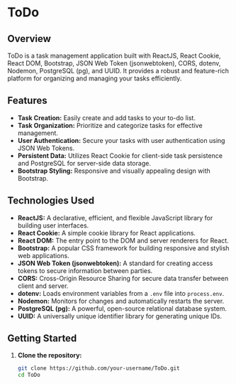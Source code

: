 # ToDo

## Overview

ToDo is a task management application built with ReactJS, React Cookie, React DOM, Bootstrap, JSON Web Token (jsonwebtoken), CORS, dotenv, Nodemon, PostgreSQL (pg), and UUID. It provides a robust and feature-rich platform for organizing and managing your tasks efficiently.

## Features

- **Task Creation:** Easily create and add tasks to your to-do list.
- **Task Organization:** Prioritize and categorize tasks for effective management.
- **User Authentication:** Secure your tasks with user authentication using JSON Web Tokens.
- **Persistent Data:** Utilizes React Cookie for client-side task persistence and PostgreSQL for server-side data storage.
- **Bootstrap Styling:** Responsive and visually appealing design with Bootstrap.

## Technologies Used

- **ReactJS:** A declarative, efficient, and flexible JavaScript library for building user interfaces.
- **React Cookie:** A simple cookie library for React applications.
- **React DOM:** The entry point to the DOM and server renderers for React.
- **Bootstrap:** A popular CSS framework for building responsive and stylish web applications.
- **JSON Web Token (jsonwebtoken):** A standard for creating access tokens to secure information between parties.
- **CORS:** Cross-Origin Resource Sharing for secure data transfer between client and server.
- **dotenv:** Loads environment variables from a `.env` file into `process.env`.
- **Nodemon:** Monitors for changes and automatically restarts the server.
- **PostgreSQL (pg):** A powerful, open-source relational database system.
- **UUID:** A universally unique identifier library for generating unique IDs.

## Getting Started

1. **Clone the repository:**

   ```bash
   git clone https://github.com/your-username/ToDo.git
   cd ToDo
